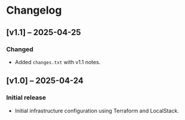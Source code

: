 # Changelog

## [v1.1] – 2025-04-25
### Changed
- Added `changes.txt` with v1.1 notes.

## [v1.0] – 2025-04-24
### Initial release
- Initial infrastructure configuration using Terraform and LocalStack.
